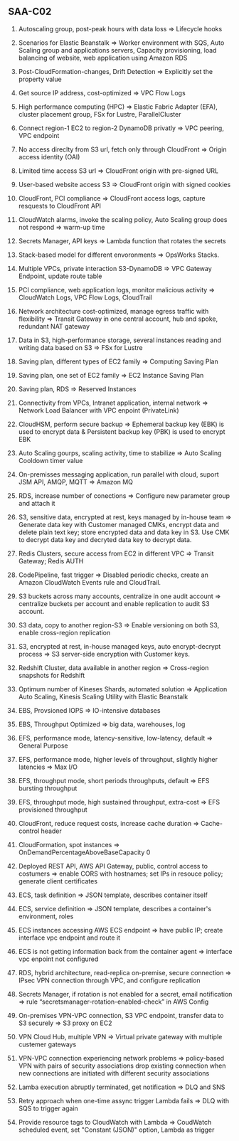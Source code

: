 <style>h3{background:black;color:black}h3:hover{background:transparent;color:#b1bac4}</style>

## SAA-C02
1. Autoscaling group, post-peak hours with data loss => Lifecycle hooks

1. Scenarios for Elastic Beanstalk => Worker environment with SQS, Auto Scaling group and applications servers, Capacity provisioning, load balancing of website, web application using Amazon RDS
1. Post-CloudFormation-changes, Drift Detection => Explicitly set the property value
1. Get source IP address, cost-optimized => VPC Flow Logs
1. High performance computing (HPC) => Elastic Fabric Adapter (EFA), cluster placement group, FSx for Lustre, ParallelCluster
1. Connect region-1 EC2 to region-2 DynamoDB privatly => VPC peering, VPC endpoint
1. No access direclty from S3 url, fetch only through CloudFront => Origin access identity (OAI)
1. Limited time access S3 url => CloudFront origin with pre-signed URL
1. User-based website access S3 => CloudFront origin with signed cookies
1. CloudFront, PCI compliance => CloudFront access logs, capture resquests to CloudFront API
1. CloudWatch alarms, invoke the scaling policy, Auto Scaling group does not respond => warm-up time
1. Secrets Manager, API keys => Lambda function that rotates the secrets
1. Stack-based model for different envoronments => OpsWorks Stacks.
1. Multiple VPCs, private interaction S3-DynamoDB => VPC Gateway Endpoint, update route table
1. PCI compliance, web application logs, monitor malicious activity => CloudWatch Logs, VPC Flow Logs, CloudTrail
1. Network architecture cost-optimized, manage egress traffic with flexibility => Transit Gateway in one central account, hub and spoke, redundant NAT gateway
1. Data in S3, high-performance storage, several instances reading and writing data based on S3 => FSx for Lustre 
1. Saving plan, different types of EC2 family => Computing Saving Plan
1. Saving plan, one set of EC2 family => EC2 Instance Saving Plan
1. Saving plan, RDS => Reserved Instances
1. Connectivity from VPCs, Intranet application, internal network => Network Load Balancer with VPC enpoint (PrivateLink)
1. CloudHSM, perform secure backup => Ephemeral backup key (EBK) is used to encrypt data & Persistent backup key (PBK) is used to encrypt EBK
1. Auto Scaling gourps, scaling activity, time to stabilize => Auto Scaling Cooldown timer value
1. On-premisses messaging application, run parallel with cloud, suport JSM API, AMQP, MQTT => Amazon MQ
1. RDS, increase number of conections => Configure new parameter group and attach it
1. S3, sensitive data, encrypted at rest, keys managed by in-house team => Generate data key with Customer managed CMKs, encrypt data and delete plain text key; store encrypted data and data key in S3. Use CMK to decrypt data key and decryted data key to decrypt data.
1. Redis Clusters, secure access from EC2 in different VPC => Transit Gateway; Redis AUTH
1. CodePipeline, fast trigger => Disabled periodic checks, create an Amazon CloudWatch Events rule and CloudTrail.
1. S3 buckets across many accounts, centralize in one audit account => centralize buckets per account and enable replication to audit S3 account.
1. S3 data, copy to another region-S3 => Enable versioning on both S3, enable cross-region replication
1. S3, encrypted at rest, in-house managed keys, auto encrypt-decrypt process => S3 server-side encryption with Customer keys.
1. Redshift Cluster, data available in another region => Cross-region snapshots for Redshift
1. Optimum number of Kineses Shards, automated solution => Application Auto Scaling, Kinesis Scaling Utility with Elastic Beanstalk
1. EBS, Provsioned IOPS => IO-intensive databases
1. EBS, Throughput Optimized => big data, warehouses, log 
1. EFS, performance mode, latency-sensitive, low-latency, default => General Purpose
1. EFS, performance mode, higher levels of throughput, slightly higher latencies => Max I/O
1. EFS, throughput mode, short periods throughputs, default => EFS bursting throughput 
1. EFS, throughput mode, high sustained throughput, extra-cost => EFS provisioned throughput
1. CloudFront, reduce request costs, increase cache duration => Cache-control header
1. CloudFormation, spot instances => OnDemandPercentageAboveBaseCapacity 0
1. Deployed REST API, AWS API Gateway, public, control access to costumers => enable CORS with hostnames; set IPs in resouce policy; generate client certificates
1. ECS, task definition => JSON template, describes container itself
1. ECS, service definition => JSON template, describes a container's environment, roles
1. ECS instances accessing AWS ECS endpoint => have public IP; create interface vpc endpoint and route it
1. ECS is not getting information back from the container agent => interface vpc enpoint not configured
1. RDS, hybrid architecture, read-replica on-premise, secure connection => IPsec VPN connection through VPC, and configure replication
1. Secrets Manager, if rotation is not enabled for a secret, email notification => rule “secretsmanager-rotation-enabled-check” in AWS Config
1. On-premises VPN-VPC connection, S3 VPC endpoint, transfer data to S3 securely => S3 proxy on EC2
1. VPN Cloud Hub, multiple VPN => Virtual private gateway with multiple custemer gateways
1. VPN-VPC connection experiencing network problems => policy-based VPN with pairs of security associations drop existing connection when new connections are initiated with different security associations
1. Lamba execution abruptly terminated, get notification => DLQ and SNS
1. Retry approach when one-time assync trigger Lambda fails => DLQ with SQS to trigger again
1. Provide resource tags to CloudWatch with Lambda => CoudWatch scheduled event, set "Constant (JSON)" option, Lambda as trigger